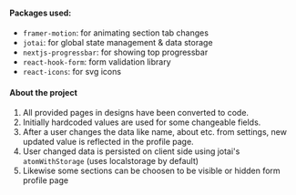 #### Packages used:

- `framer-motion`: for animating section tab changes
- `jotai`: for global state management & data storage
- `nextjs-progressbar`: for showing top progressbar
- `react-hook-form`: form validation library
- `react-icons`: for svg icons

#### About the project

1. All provided pages in designs have been converted to code.
1. Initially hardcoded values are used for some changeable fields.
1. After a user changes the data like name, about etc. from settings, new updated value is reflected in the profile page.
1. User changed data is persisted on client side using jotai's `atomWithStorage` (uses localstorage by default)
1. Likewise some sections can be choosen to be visible or hidden form profile page
